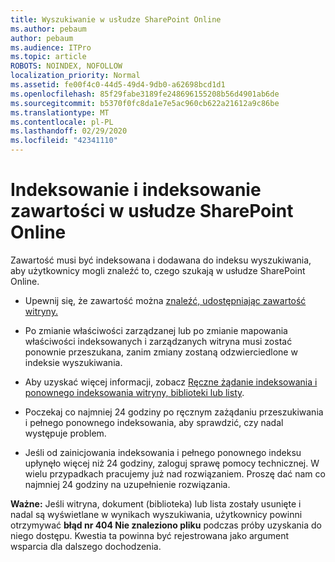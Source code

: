 ```yaml
---
title: Wyszukiwanie w usłudze SharePoint Online
ms.author: pebaum
author: pebaum
ms.audience: ITPro
ms.topic: article
ROBOTS: NOINDEX, NOFOLLOW
localization_priority: Normal
ms.assetid: fe00f4c0-44d5-49d4-9db0-a62698bcd1d1
ms.openlocfilehash: 85f29fabe3189fe248696155208b56d4901ab6de
ms.sourcegitcommit: b5370f0fc8da1e7e5ac960cb622a21612a9c86be
ms.translationtype: MT
ms.contentlocale: pl-PL
ms.lasthandoff: 02/29/2020
ms.locfileid: "42341110"
---
```

# <a name="content-crawling-and-indexing-in-sharepoint-online"></a>Indeksowanie i indeksowanie zawartości w usłudze SharePoint Online

Zawartość musi być indeksowana i dodawana do indeksu wyszukiwania, aby użytkownicy mogli znaleźć to, czego szukają w usłudze SharePoint Online.

- Upewnij się, że zawartość można [znaleźć, udostępniając zawartość witryny.](https://docs.microsoft.com/sharepoint/make-site-content-searchable)

- Po zmianie właściwości zarządzanej lub po zmianie mapowania właściwości indeksowanych i zarządzanych witryna musi zostać ponownie przeszukana, zanim zmiany zostaną odzwierciedlone w indeksie wyszukiwania.

- Aby uzyskać więcej informacji, zobacz [Ręczne żądanie indeksowania i ponownego indeksowania witryny, biblioteki lub listy](https://docs.microsoft.com/sharepoint/crawl-site-content).

- Poczekaj co najmniej 24 godziny po ręcznym zażądaniu przeszukiwania i pełnego ponownego indeksowania, aby sprawdzić, czy nadal występuje problem.

- Jeśli od zainicjowania indeksowania i pełnego ponownego indeksu upłynęło więcej niż 24 godziny, zaloguj sprawę pomocy technicznej. W wielu przypadkach pracujemy już nad rozwiązaniem. Proszę dać nam co najmniej 24 godziny na uzupełnienie rozwiązania.

**Ważne:** Jeśli witryna, dokument (biblioteka) lub lista zostały usunięte i nadal są wyświetlane w wynikach wyszukiwania, użytkownicy powinni otrzymywać **błąd nr 404 Nie znaleziono pliku** podczas próby uzyskania do niego dostępu. Kwestia ta powinna być rejestrowana jako argument wsparcia dla dalszego dochodzenia.



